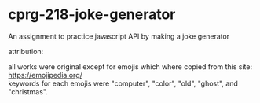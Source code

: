 # cprg-218-joke-generator
An assignment to practice javascript API by making a joke generator

attribution:

all works were original except for emojis which where copied from this site: https://emojipedia.org/ \
keywords for each emojis were "computer", "color", "old", "ghost", and "christmas". 